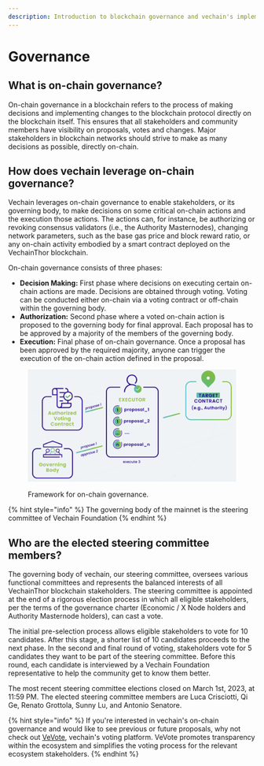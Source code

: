 ```yaml
---
description: Introduction to blockchain governance and vechain's implementation.
---
```


# Governance

## What is on-chain governance?&#x20;

On-chain governance in a blockchain refers to the process of making decisions and implementing changes to the blockchain protocol directly on the blockchain itself. This ensures that all stakeholders and community members have visibility on proposals, votes and changes. Major stakeholders in blockchain networks should strive to make as many decisions as possible, directly on-chain.

## How does vechain leverage on-chain governance? &#x20;

Vechain leverages on-chain governance to enable stakeholders, or its governing body, to make decisions on some critical on-chain actions and the execution those actions. The actions can, for instance, be authorizing or revoking consensus validators (i.e., the Authority Masternodes), changing network parameters, such as the base gas price and block reward ratio, or any on-chain activity embodied by a smart contract deployed on the VechainThor blockchain.

On-chain governance consists of three phases:&#x20;

* **Decision Making:** First phase where decisions on executing certain on-chain actions are made. Decisions are obtained through voting. Voting can be conducted either on-chain via a voting contract or off-chain within the governing body.
* **Authorization:** Second phase where a voted on-chain action is proposed to the governing body for final approval. Each proposal has to be approved by a majority of the members of the governing body.
* **Execution:** Final phase of on-chain governance. Once a proposal has been approved by the required majority, anyone can trigger the execution of the on-chain action defined in the proposal.

<figure><img src="../../.gitbook/assets/Screenshot 2023-07-20 at 16.01.48.png" alt=""><figcaption><p>Framework for on-chain governance.</p></figcaption></figure>

{% hint style="info" %}
The governing body of the mainnet is the steering committee of Vechain Foundation
{% endhint %}

## Who are the elected steering committee members? &#x20;

The governing body of vechain, our steering committee, oversees various functional committees and represents the balanced interests of all VechainThor blockchain stakeholders. The steering committee is appointed at the end of a rigorous election process in which all eligible stakeholders, per the terms of the governance charter (Economic / X Node holders and Authority Masternode holders), can cast a vote.&#x20;

The initial pre-selection process allows eligible stakeholders to vote for 10 candidates. After this stage, a shorter list of 10 candidates proceeds to the next phase. In the second and final round of voting, stakeholders vote for 5 candidates they want to be part of the steering committee. Before this round, each candidate is interviewed by a Vechain Foundation representative to help the community get to know them better.

The most recent steering committee elections closed on March 1st, 2023, at 11:59 PM. The elected steering committee members are Luca Crisciotti, Qi Ge, Renato Grottola, Sunny Lu, and Antonio Senatore.

{% hint style="info" %}
If you're interested in vechain's on-chain governance and would like to see previous or future proposals, why not check out [VeVote](https://vevote.vechain.org/home), vechain's voting platform. VeVote promotes transparency within the ecosystem and simplifies the voting process for the relevant ecosystem stakeholders.
{% endhint %}
